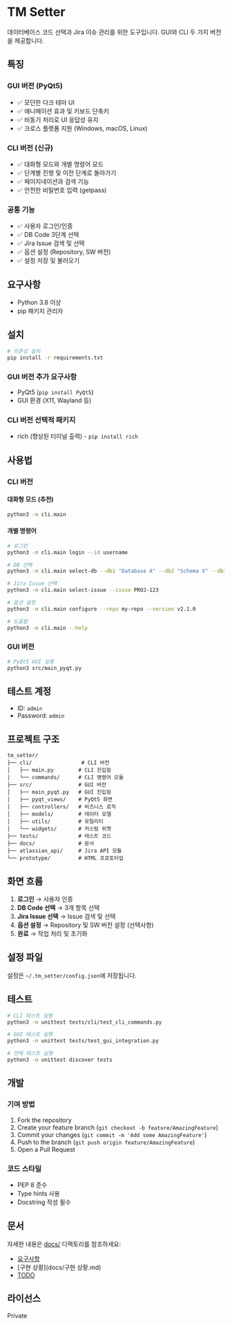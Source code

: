 # TM Setter

데이터베이스 코드 선택과 Jira 이슈 관리를 위한 도구입니다.
GUI와 CLI 두 가지 버전을 제공합니다.

## 특징

### GUI 버전 (PyQt5)
- ✅ 모던한 다크 테마 UI
- ✅ 애니메이션 효과 및 키보드 단축키
- ✅ 비동기 처리로 UI 응답성 유지
- ✅ 크로스 플랫폼 지원 (Windows, macOS, Linux)

### CLI 버전 (신규)
- ✅ 대화형 모드와 개별 명령어 모드
- ✅ 단계별 진행 및 이전 단계로 돌아가기
- ✅ 페이지네이션과 검색 기능
- ✅ 안전한 비밀번호 입력 (getpass)

### 공통 기능
- ✅ 사용자 로그인/인증
- ✅ DB Code 3단계 선택
- ✅ Jira Issue 검색 및 선택
- ✅ 옵션 설정 (Repository, SW 버전)
- ✅ 설정 저장 및 불러오기

## 요구사항

- Python 3.8 이상
- pip 패키지 관리자

## 설치

```bash
# 의존성 설치
pip install -r requirements.txt
```

### GUI 버전 추가 요구사항
- PyQt5 (`pip install PyQt5`)
- GUI 환경 (X11, Wayland 등)

### CLI 버전 선택적 패키지
- rich (향상된 터미널 출력) - `pip install rich`

## 사용법

### CLI 버전

#### 대화형 모드 (추천)
```bash
python3 -m cli.main
```

#### 개별 명령어
```bash
# 로그인
python3 -m cli.main login --id username

# DB 선택
python3 -m cli.main select-db --db1 "Database A" --db2 "Schema X" --db3 "Table Alpha"

# Jira Issue 선택
python3 -m cli.main select-issue --issue PROJ-123

# 옵션 설정
python3 -m cli.main configure --repo my-repo --version v2.1.0

# 도움말
python3 -m cli.main --help
```

### GUI 버전

```bash
# PyQt5 GUI 실행
python3 src/main_pyqt.py
```

## 테스트 계정

- ID: `admin`
- Password: `admin`

## 프로젝트 구조

```
tm_setter/
├── cli/                # CLI 버전
│   ├── main.py        # CLI 진입점
│   └── commands/      # CLI 명령어 모듈
├── src/               # GUI 버전
│   ├── main_pyqt.py   # GUI 진입점
│   ├── pyqt_views/    # PyQt5 화면
│   ├── controllers/   # 비즈니스 로직
│   ├── models/        # 데이터 모델
│   ├── utils/         # 유틸리티
│   └── widgets/       # 커스텀 위젯
├── tests/             # 테스트 코드
├── docs/              # 문서
├── atlassian_api/     # Jira API 모듈
└── prototype/         # HTML 프로토타입
```

## 화면 흐름

1. **로그인** → 사용자 인증
2. **DB Code 선택** → 3개 항목 선택
3. **Jira Issue 선택** → Issue 검색 및 선택
4. **옵션 설정** → Repository 및 SW 버전 설정 (선택사항)
5. **완료** → 작업 처리 및 초기화

## 설정 파일

설정은 `~/.tm_setter/config.json`에 저장됩니다.

## 테스트

```bash
# CLI 테스트 실행
python3 -m unittest tests/cli/test_cli_commands.py

# GUI 테스트 실행  
python3 -m unittest tests/test_gui_integration.py

# 전체 테스트 실행
python3 -m unittest discover tests
```

## 개발

### 기여 방법
1. Fork the repository
2. Create your feature branch (`git checkout -b feature/AmazingFeature`)
3. Commit your changes (`git commit -m 'Add some AmazingFeature'`)
4. Push to the branch (`git push origin feature/AmazingFeature`)
5. Open a Pull Request

### 코드 스타일
- PEP 8 준수
- Type hints 사용
- Docstring 작성 필수

## 문서

자세한 내용은 [docs/](docs/) 디렉토리를 참조하세요:
- [요구사항](docs/요구사항.md)
- [구현 상황](docs/구현 상황.md)
- [TODO](docs/TODO.md)

## 라이선스

Private